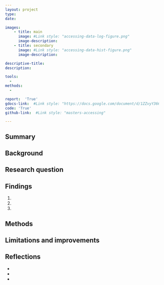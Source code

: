 ```yaml
---
layout: project
type:
date:

images:
    - title: main
      image: #Link style: "accessing-data-log-figure.png"
      image-description:
    - title: secondary
      image: #Link style: "accessing-data-hist-figure.png"
      image-description:

descriptive-title:
description:

tools:
  -
methods:
  -

report:  'True'
gdocs-link:  #Link style: "https://docs.google.com/document/d/1ZZvyY366r5glFlgblz3Sf2mJO8DrmmfNOvVCcaETHnQ/"
code: 'True'
github-link:  #Link style: "masters-accessing"

---
```

## Summary


## Background

## Research question

## Findings
1)
2)
3)

## Methods

## Limitations and improvements

## Reflections
-
-
-
